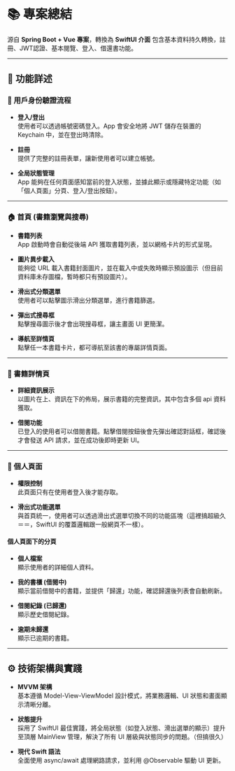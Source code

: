 # 📚 專案總結
源自 **Spring Boot + Vue 專案**，轉換為 **SwiftUI 介面**
包含基本資料持久轉換，註冊、JWT認證、基本閱覽、登入、借還書功能。

---

## 🚀 功能詳述

### 🔑 用戶身份驗證流程
- **登入/登出**  
  使用者可以透過帳號密碼登入。App 會安全地將 JWT 儲存在裝置的 Keychain 中，並在登出時清除。  

- **註冊**  
  提供了完整的註冊表單，讓新使用者可以建立帳號。  

- **全局狀態管理**  
  App 能夠在任何頁面感知當前的登入狀態，並據此顯示或隱藏特定功能（如「個人頁面」分頁、登入/登出按鈕）。  

---

### 🏠 首頁 (書籍瀏覽與搜尋)
- **書籍列表**  
  App 啟動時會自動從後端 API 獲取書籍列表，並以網格卡片的形式呈現。  

- **圖片異步載入**  
  能夠從 URL 載入書籍封面圖片，並在載入中或失敗時顯示預設圖示（但目前資料庫未存圖檔，暫時都只有預設圖片）。  

- **滑出式分類選單**  
  使用者可以點擊圖示滑出分類選單，進行書籍篩選。  

- **彈出式搜尋框**  
  點擊搜尋圖示後才會出現搜尋框，讓主畫面 UI 更簡潔。  

- **導航至詳情頁**  
  點擊任一本書籍卡片，都可導航至該書的專屬詳情頁面。  

---

### 📖 書籍詳情頁
- **詳細資訊展示**  
  以圖片在上、資訊在下的佈局，展示書籍的完整資訊，其中包含多個 api 資料獲取。  

- **借閱功能**  
  已登入的使用者可以借閱書籍。點擊借閱按鈕後會先彈出確認對話框，確認後才會發送 API 請求，並在成功後即時更新 UI。  

---

### 👤 個人頁面
- **權限控制**  
  此頁面只有在使用者登入後才能存取。  

- **滑出式功能選單**  
  與首頁統一，使用者可以透過滑出式選單切換不同的功能區塊（這裡搞超級久＝＝，SwiftUI 的覆蓋邏輯跟一般網頁不一樣）。  

#### 個人頁面下的分頁
- **個人檔案**  
  顯示使用者的詳細個人資料。  

- **我的書櫃 (借閱中)**  
  顯示當前借閱中的書籍，並提供「歸還」功能，確認歸還後列表會自動刷新。  

- **借閱紀錄 (已歸還)**  
  顯示歷史借閱紀錄。  

- **逾期未歸還**  
  顯示已逾期的書籍。  

---

## ⚙️ 技術架構與實踐
- **MVVM 架構**  
  基本遵循 Model-View-ViewModel 設計模式，將業務邏輯、UI 狀態和畫面顯示清晰分離。  

- **狀態提升**  
  採用了 SwiftUI 最佳實踐，將全局狀態（如登入狀態、滑出選單的顯示）提升至頂層 MainView 管理，解決了所有 UI 層級與狀態同步的問題。（但搞很久）  

- **現代 Swift 語法**  
  全面使用 async/await 處理網路請求，並利用 @Observable 驅動 UI 更新。  
